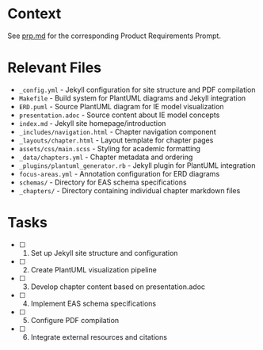 # Context

See [prp.md](./prp.md) for the corresponding Product Requirements Prompt.

# Relevant Files

- `_config.yml` - Jekyll configuration for site structure and PDF compilation
- `Makefile` - Build system for PlantUML diagrams and Jekyll integration
- `ERD.puml` - Source PlantUML diagram for IE model visualization
- `presentation.adoc` - Source content about IE model concepts
- `index.md` - Jekyll site homepage/introduction
- `_includes/navigation.html` - Chapter navigation component
- `_layouts/chapter.html` - Layout template for chapter pages
- `assets/css/main.scss` - Styling for academic formatting
- `_data/chapters.yml` - Chapter metadata and ordering
- `_plugins/plantuml_generator.rb` - Jekyll plugin for PlantUML integration
- `focus-areas.yml` - Annotation configuration for ERD diagrams
- `schemas/` - Directory for EAS schema specifications
- `_chapters/` - Directory containing individual chapter markdown files

# Tasks

- [ ] 1. Set up Jekyll site structure and configuration

- [ ] 2. Create PlantUML visualization pipeline

- [ ] 3. Develop chapter content based on presentation.adoc

- [ ] 4. Implement EAS schema specifications

- [ ] 5. Configure PDF compilation

- [ ] 6. Integrate external resources and citations